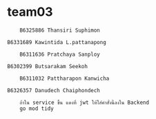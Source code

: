 # team03
```
    B6325886 Thansiri Suphimon
```
    B6331689 Kawintida L.pattanapong
```
    B6311636 Pratchaya Sanploy
```
    B6302399 Butsarakam Seekoh
```
    B6311032 Pattharapon Kanwicha
```
    B6326357 Danudech Chaiphondech 
```
    ถ้าใน service ขึ้น แดงที่ jwt ให้ใส่คำสั่งนี้ลงใน Backend
    go mod tidy